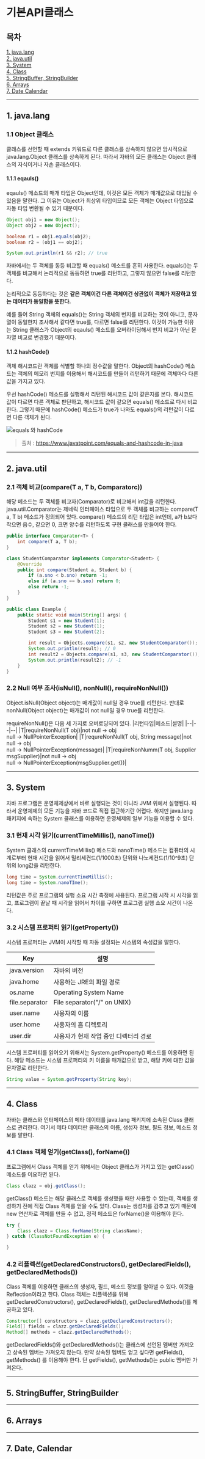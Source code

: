 # 기본API클래스

## 목차
[1. java.lang](#1-javalang) </br>
[2. java.util](#2-javautil) </br>
[3. System](#3-system) </br>
[4. Class](#4-class) </br>
[5. StringBuffer, StringBuilder](#5-stringbuffer-stringbuilder) </br>
[6. Arrays](#6-arrays) </br>
[7. Date Calendar](#7-date-calendar) </br>

___

## 1. java.lang
### 1.1 Object 클래스
클래스를 선언할 때 extends 키워드로 다른 클래스를 상속하지 않으면 암시적으로 java.lang.Object 클래스를 상속하게 된다. 따라서 자바의 모든 클래스는 Object 클래스의 자식이거나 자손 클래스이다.

#### 1.1.1 eqauls()
eqauls() 메소드의 매개 타입은 Object인데, 이것은 모든 객체가 매개값으로 대입될 수 있음을 말한다. 그 이유는 Object가 최상위 타입이므로 모든 객체는 Object 타입으로 자동 타입 변환될 수 있기 때문이다.

```java
Object obj1 = new Object();
Object obj2 = new Object();

boolean r1 = obj1.equals(obj2);
boolean r2 = (obj1 == obj2);

System.out.println(r1 && r2); // true
```

자바에서는 두 객체를 동등 비교할 때 equals() 메소드를 흔히 사용한다. equals()는 두 객체를 비교해서 논리적으로 동등하면 true를 리턴하고, 그렇지 않으면 false를 리턴한다.

논리적으로 동등하다는 것은 __같은 객체이건 다른 객체이건 상관없이 객체가 저장하고 있는 데이터가 동일함을 뜻한다.__

예를 들어 String 객체의 equals()는 String 객체의 번지를 비교하는 것이 아니고, 문자열이 동일한지 조사해서 같다면 true를, 다르면 false를 리턴한다. 이것이 가능한 이유는 String 클래스가 Object의 eqauls() 메소드를 오버라이딩해서 번지 비교가 아닌 문자열 비교로 변경했기 때문이다.

#### 1.1.2 hashCode()
객체 해시코드란 객체를 식별할 하나의 정수값을 말한다. Object의 hashCode() 메소드는 객체의 메모리 번지를 이용해서 해시코드를 만들어 리턴하기 때문에 객체마다 다른 값을 가지고 있다.

우선 hashCode() 메소드를 실행해서 리턴된 해시코드 값이 같은지를 본다. 해시코드 값이 다르면 다른 객체로 판단하고, 해시코드 값이 같으면 equals() 메소드로 다시 비교한다. 그렇기 때문에 hashCode() 메소드가 true가 나와도 equals()의 리턴값이 다르면 다른 객체가 된다.

![equals 와 hashCode](./equals-and-hashcode.png)
> 출처 : https://www.javatpoint.com/equals-and-hashcode-in-java
___

## 2. java.util
### 2.1 객체 비교(compare(T a, T b, Comparator<T>c))
해당 메소드는 두 객체를 비교자(Comparator)로 비교해서 int값을 리턴한다. java.util.Comparator<T>는 제네릭 인터페이스 타입으로 두 객체를 비교하는 compare(T a, T b) 메소드가 정의되어 있다. compare() 메소드의 리턴 타입은 int인데, a가 b보다 작으면 음수, 같으면 0, 크면 양수를 리턴하도록 구현 클래스를 만들어야 한다.

```java
public interface Comparator<T> {
    int compare(T a, T b);
}

class StudentComparator implements Comparator<Student> {
    @Override
    public int compare(Student a, Student b) {
        if (a.sno < b.sno) return -1;
        else if (a.sno == b.sno) return 0;
        else return -1;
    }
}

public class Example {
    public static void main(String[] args) {
        Student s1 = new Student(1);
        Student s2 = new Student(1);
        Student s3 = new Student(2);

        int result = Objects.compare(s1, s2, new StudentComparator());
        System.out.println(result); // 0
        int result2 = Objects.compare(s1, s3, new StudentComparator());
        System.out.println(result2); // -1 
    }
}
```

### 2.2 Null 여부 조사(isNull(), nonNull(), requireNonNull())
Object.isNull(Object object)는 매개값이 null일 경우 true를 리턴한다. 반대로 nonNull(Object object)는 매개값이 not null일 경우 true를 리턴한다.

requireNonNull()은 다음 세 가지로 오버로딩되어 있다.
|리턴타입|메소드|설명|
|--|--|--|
|T|requireNonNull(T obj)|not null -> obj </br> null -> NullPointerException|
|T|requreNonNull(T obj, String message)|not null -> obj </br> null -> NullPointerException(message)|
|T|requireNonNumm(T obj, Supplier<String> msgSupplier)|not null -> obj </br> null -> NullPointerException(msgSupplier.get())|
___

## 3. System
자바 프로그램은 운영체제상에서 바로 실행되는 것이 아니라 JVM 위에서 실행된다. 따라서 운영체제의 모든 기능을 자바 코드로 직접 접근하기란 어렵다. 하지만 java.lang 패키지에 속하는 System 클래스를 이용하면 운영체제의 일부 기능을 이용할 수 있다.

### 3.1 현재 시각 읽기(currentTimeMillis(), nanoTime())
System 클래스의 currentTimeMillis() 메소드와 nanoTime() 메소드는 컴퓨터의 시계로부터 현재 시간을 읽어서 밀리세컨드(1/1000초) 단위와 나노세컨드(1/10^9초) 단위의 long값을 리턴한다.

```java
long time = System.currentTimeMillis();
long time = System.nanoTIme();
```

리턴값은 주로 프로그램의 실행 소요 시간 측정에 사용된다. 프로그램 시작 시 시각을 읽고, 프로그램이 끝날 때 시각을 읽어서 차이를 구하면 프로그램 실행 소요 시간이 나온다.

### 3.2 시스템 프로퍼티 읽기(getProperty())
시스템 프로퍼티는 JVM이 시작할 때 자동 설정되는 시스템의 속성값을 말한다.

|Key|설명|
|--|--|
|java.version|자바의 버전|
|java.home|사용하는 JRE의 파일 경로|
|os.name|Operating System Name|
|file.separator|File separator("/" on UNIX)|
|user.name|사용자의 이름|
|user.home|사용자의 홈 디렉토리|
|user.dir|사용자가 현재 작업 중인 디렉터리 경로|

시스템 프로퍼티를 읽어오기 위해서는 System.getProperty() 메소드를 이용하면 된다. 해당 메소드는 시스템 프로퍼티의 키 이름을 매개값으로 받고, 해당 키에 대한 값을 문자열로 리턴한다.

```java
String value = System.getProperty(String key);
```

___

## 4. Class
자바는 클래스와 인터페이스의 메타 데이터를 java.lang 패키지에 소속된 Class 클래스로 관리한다. 여기서 메타 데이터란 클래스의 이름, 생성자 정보, 필드 정보, 메소드 정보를 말한다.

### 4.1 Class 객체 얻기(getClass(), forName())
프로그램에서 Class 객체를 얻기 위해서는 Object 클래스가 가지고 있는 getClass() 메소드를 이요하면 된다.

```java
Class clazz = obj.getClass();
```

getClass() 메소드는 해당 클래스로 객체를 생성했을 때만 사용할 수 있는데, 객체를 생성하기 전에 직접 Class 객체를 얻을 수도 있다. Class는 생성자를 감추고 있기 때문에 new 연산자로 객체를 만들 수 없고, 정적 메소드은 forName()을 이용해야 한다.

```java
try {
    Class clazz = Class.forName(String className);
} catch (ClassNotFoundException e) {

}
```

### 4.2 리플렉션(getDeclaredConstructors(), getDeclaredFields(), getDeclaredMethods())
Class 객체를 이용하면 클래스의 생성자, 필드, 메소드 정보를 알아낼 수 있다. 이것을 Reflection이라고 한다. Class 객체는 리플렉션을 위해 getDeclaredConstructors(), getDeclaredFields(), getDeclaredMethods()를 제공하고 있다.

```java
Constructor[] constructors = clazz.getDeclaredConstructors();
Field[] fields = clazz.getDeclaredFields();
Method[] methods = clazz.getDeclaredMethods();
```

getDeclaredFields()와 getDeclaredMethods()는 클래스에 선언된 멤버만 가져오고 상속된 멤버는 가져오지 않는다. 만약 상속된 멤버도 얻고 싶다면 getFields(), getMethods() 를 이용해야 한다. 단 getFields(), getMethods()는 public 멤버만 가져온다.

___

## 5. StringBuffer, StringBuilder

___

## 6. Arrays

___

## 7. Date, Calendar